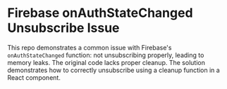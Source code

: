 # Firebase onAuthStateChanged Unsubscribe Issue
This repo demonstrates a common issue with Firebase's `onAuthStateChanged` function: not unsubscribing properly, leading to memory leaks.  The original code lacks proper cleanup. The solution demonstrates how to correctly unsubscribe using a cleanup function in a React component.